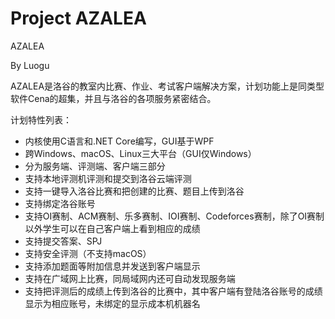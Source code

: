 # Project AZALEA
AZALEA

By Luogu

AZALEA是洛谷的教室内比赛、作业、考试客户端解决方案，计划功能上是同类型软件Cena的超集，并且与洛谷的各项服务紧密结合。

计划特性列表：
* 内核使用C语言和.NET Core编写，GUI基于WPF
* 跨Windows、macOS、Linux三大平台（GUI仅Windows）
* 分为服务端、评测端、客户端三部分
* 支持本地评测机评测和提交到洛谷云端评测
* 支持一键导入洛谷比赛和把创建的比赛、题目上传到洛谷
* 支持绑定洛谷账号
* 支持OI赛制、ACM赛制、乐多赛制、IOI赛制、Codeforces赛制，除了OI赛制以外学生可以在自己客户端上看到相应的成绩
* 支持提交答案、SPJ
* 支持安全评测（不支持macOS）
* 支持添加题面等附加信息并发送到客户端显示
* 支持在广域网上比赛，同局域网内还可自动发现服务端
* 支持把评测后的成绩上传到洛谷的比赛中，其中客户端有登陆洛谷账号的成绩显示为相应账号，未绑定的显示成本机机器名
